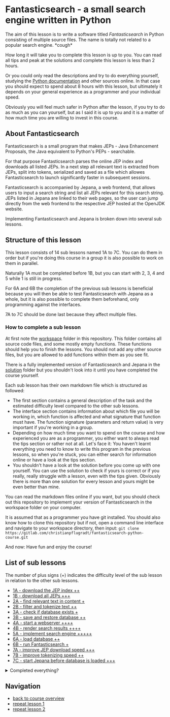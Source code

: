 # Fantasticsearch - a small search engine written in Python #

The aim of this lesson is to write a software titled *Fantasticsearch*
in Python consisting of multiple source files. The name is totally
not related to a popular search engine. \*cough\*

How long it will take you to complete this lesson is up to you. You can read all tips
and peak at the solutions and complete this lesson is less than 2 hours.

Or you could only read the descriptions and try to do everything yourself,
studying the [Python documentation](https://www.python.org/doc) and other sources online.
In that case you should expect to spend about 8 hours with this lesson,
but ultimately it depends on your general experience as a programmer
and your individual speed.

Obviously you will feel much safer in Python after the lesson, 
if you try to do as much as you can yourself, but as I said it is up to you
and it is a matter of how much time you are willing to invest in this course. 

## About Fantasticsearch ##

Fantasticsearch is a small program that makes JEPs - 
Java Enhancement Proposals, the Java equivalent to Python's PEPs - searchable.

For that purpose Fantasticsearch parses the online JEP index and downloads all listed JEPs.
In a next step all relevant text is extracted from JEPs, split into tokens,
serialized and saved as a file which allowes Fantasticsearch 
to launch significantly faster in subsequent sessions.

Fantasticsearch is accompanied by Jepana, a web frontend,
that allows users to input a search string
and list all JEPs relevant for this search string.
JEPs listed in Jepana are linked to their web pages,
so the user can jump directly from the web frontend to the respective JEP 
hosted at the OpenJDK website.

Implementing Fantasticsearch and Jepana is broken down into several sub lessons.

## Structure of this lesson ##

This lesson consists of 14 sub lessons named 1A to 7C.
You can do them in order but if you're doing this course in a group
it is also possible to work on them in parallel.

Naturally 1A must be completed before 1B,
but you can start with 2, 3, 4 and 5 while 1 is still in progress.

For 6A and 6B the completion of the previous sub lessons is beneficial
because you will then be able to test Fantasticsearch with Jepana as a whole,
but it is also possible to complete them beforehand,
only programming against the interfaces.

7A to 7C should be done last because they affect multiple files.

### How to complete a sub lesson ###

At first note the [workspace](workspace) folder in this repository. 
This folder contains all source code files, and some mostly empty functions.
These functions should help you to finish the lessons.
You should not add any other source files, but you are allowed to add functions
within them as you see fit.

There is a fully implemented version of Fantasticsearch and Jepana 
in the [solution](solution) folder but you shouldn't look into it 
until you have completed the course yourself.

Each sub lesson has their own markdown file which is structured as followed:
* The first section contains a general description of the task
and the estimated difficulty level compared to the other sub lessons.
* The interface section contains information about which file
  you will be working in, which function is affected 
  and what signature that function must have. The function signature 
  (parameters and return value) is very important if you're working in a group.
* Depending on how much time you want to spend on the course and
  how experienced you are as a programmer, you either want to always read the tips
  section or rather not at all. Let's face it: You haven't learnt everything
  you need to know to write this program in the previous lessons, so when you're stuck,
  you can either search for information online or have a look at the tips section.
* You shouldn't have a look at the solution before you come up with one yourself.
  You can use the solution to check if yours is correct or if you really, really
  struggle with a lesson, even with the tips given. Obviously there is more than one
  solution for every lesson and yours might be even better than mine.
  
You can read the markdown files online if you want, but you should check out this repository
to implement your version of Fantasticsearch in the workspace folder on your computer.

It is assumed that as a programmer you have git installed. 
You should also know how to clone this repository but if not,
open a command line interface and navigate to your workspace directory,
then input: ```git clone https://gitlab.com/christianpflugradt/fantasticsearch-python-course.git```

And now: Have fun and enjoy the course!

## List of sub lessons ##
The number of plus signs (+) indicates the difficulty level of the sub lesson
in relation to the other sub lessons.

* [1A - download the JEP index ++](1A.md)
* [1B - download all JEPs +++](1B.md)
* [2A - find relevant text in content +](2A.md)
* [2B - filter and tokenize text ++](2B.md)
* [3A - check if database exists +](3A.md)
* [3B - save and restore database ++](3B.md)
* [4A - start a webserver ++++ ](4A.md)
* [4B - render search results ++++](4B.md)
* [5A - implement search engine +++++](5A.md)
* [6A - load database ++](6A.md)
* [6B - run Fantasticsearch +](6B.md)
* [7A - improve JEP download speed +++](7A.md)
* [7B - improve tokenizing speed ++](7B.md)
* [7C - start Jepana before database is loaded +++](7C.md)

<details>
  <summary>Completed everything?</summary>



  This is not the end. There are plenty of things to improve and you can extend Fantasticsearch any way you want.

  How about making it more object oriented?

  Making it more functional?

  Add some styling to your Jepana frontend?

  Add a properties file and more customization?

  Add a button to check for new JEPs?

  Send an email once all JEPs are updated?

  Build a fat client with one of the many GUI frameworks like PyQT, Tkinter or WxPython?

  Or a command line interface?

  What about support for [PEPs](https://www.python.org/dev/peps/)?

  Or crawl something entirely different?

  One thing is sure: There is no end to creativity.

</details>

## Navigation ##
* [back to course overview](../../README.md)
* [repeat lesson 1](../lesson-1.md)
* [repeat lesson 2](../lesson-2.md)
